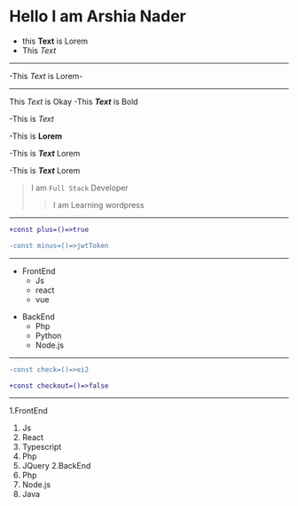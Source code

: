 # Hello I am Arshia Nader

- this **Text** is Lorem
- This _Text_
- ---
-This *Text* is Lorem-

___
This *Text* is Okay
-This ***Text*** is Bold

-This is *Text*

-This is **Lorem**

-This is ***Text*** Lorem

-This is ___Text___ Lorem


> I am `Full Stack` Developer
>> I am Learning wordpress
>
--------



```diff
+const plus=()=>true

-const minus=()=>jwtToken
```

----

<ul>
<li>FrontEnd
<ul>
  <li>Js</li>
  <li>react</li>
  <li>vue</li>
</ul>
</li>
  
</ul>

<ul>
  <li>BackEnd
  <ul>
    <li>Php</li>
    <li>Python</li>
    <li>Node.js</li>
  </ul>
  </li>
</ul>

-----

```diff
-const check=()=>ei2

+const checkout=()=>false
```


----

1.FrontEnd
  1. Js
  2. React
  3. Typescript
  4. Php
  5. JQuery
2.BackEnd
  3.  Php
  4.  Node.js
  5.  Java
 
